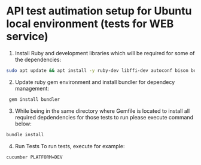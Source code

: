 # API test autimation setup for Ubuntu local environment (tests for WEB service)
1. Install Ruby and development libraries which will be required for some of the dependencies: 
``` bash
sudo apt update && apt install -y ruby-dev libffi-dev autoconf bison build-essential libssl-dev libyaml-dev libreadline6-dev zlib1g-dev libncurses5-dev libffi-dev libgdbm6 libgdbm-dev libdb-dev libmysqlclient-dev
```

2. Update ruby gem environment and install bundler for dependecy management:
```bash
 gem install bundler
```

3. While being in the same directory where Gemfile is located to install all required depdendencies for those tests to run please execute command below:
```bash
bundle install
``` 

4. Run Tests
To run tests, execute for example:
```bash
cucumber PLATFORM=DEV
```
